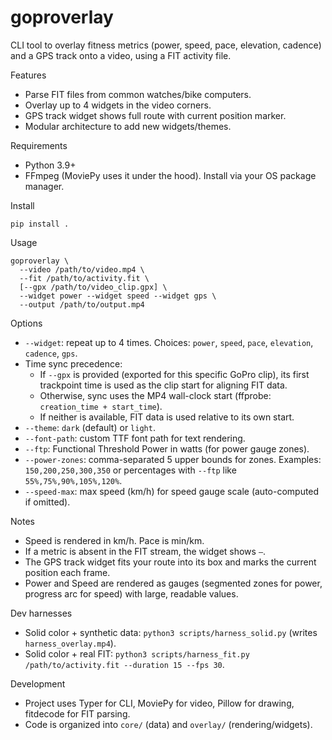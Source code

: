 goproverlay
============

CLI tool to overlay fitness metrics (power, speed, pace, elevation, cadence) and a GPS track onto a video, using a FIT activity file.

Features
- Parse FIT files from common watches/bike computers.
- Overlay up to 4 widgets in the video corners.
- GPS track widget shows full route with current position marker.
- Modular architecture to add new widgets/themes.

Requirements
- Python 3.9+
- FFmpeg (MoviePy uses it under the hood). Install via your OS package manager.

Install
```
pip install .
```

Usage
```
goproverlay \
  --video /path/to/video.mp4 \
  --fit /path/to/activity.fit \
  [--gpx /path/to/video_clip.gpx] \
  --widget power --widget speed --widget gps \
  --output /path/to/output.mp4
```

Options
- `--widget`: repeat up to 4 times. Choices: `power`, `speed`, `pace`, `elevation`, `cadence`, `gps`.
- Time sync precedence:
  - If `--gpx` is provided (exported for this specific GoPro clip), its first trackpoint time is used as the clip start for aligning FIT data.
  - Otherwise, sync uses the MP4 wall-clock start (ffprobe: `creation_time + start_time`).
  - If neither is available, FIT data is used relative to its own start.
- `--theme`: `dark` (default) or `light`.
- `--font-path`: custom TTF font path for text rendering.
- `--ftp`: Functional Threshold Power in watts (for power gauge zones).
- `--power-zones`: comma-separated 5 upper bounds for zones. Examples: `150,200,250,300,350` or
  percentages with `--ftp` like `55%,75%,90%,105%,120%`.
- `--speed-max`: max speed (km/h) for speed gauge scale (auto-computed if omitted).

Notes
- Speed is rendered in km/h. Pace is min/km.
- If a metric is absent in the FIT stream, the widget shows `—`.
- The GPS track widget fits your route into its box and marks the current position each frame.
- Power and Speed are rendered as gauges (segmented zones for power, progress arc for speed) with large, readable values.

Dev harnesses
- Solid color + synthetic data: `python3 scripts/harness_solid.py` (writes `harness_overlay.mp4`).
- Solid color + real FIT: `python3 scripts/harness_fit.py /path/to/activity.fit --duration 15 --fps 30`.

Development
- Project uses Typer for CLI, MoviePy for video, Pillow for drawing, fitdecode for FIT parsing.
- Code is organized into `core/` (data) and `overlay/` (rendering/widgets).
